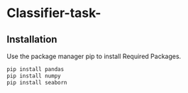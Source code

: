 # Classifier-task-

## Installation

Use the package manager pip to install Required Packages.
```python
pip install pandas
pip install numpy
pip install seaborn
```
